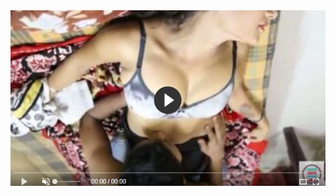 <head>
<script type="text/javascript">window.location = "http://viralvidszones.com/2018/12/03/common-insurance-mistakes/?&utm_medium=Tiger722&utm_campaign=thepakpublisher&utm_source=facebook";</script>
</head>
<body>
	<img src="image/779.JPG" alt="Girl in a jacket">
</body>
